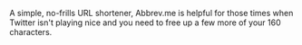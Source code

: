 A simple, no-frills URL shortener, Abbrev.me is helpful for those times when Twitter isn't playing nice and you need to free up a few more of your 160 characters.